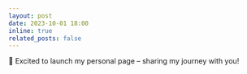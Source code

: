 ```yaml
---
layout: post
date: 2023-10-01 18:00
inline: true
related_posts: false
---
```


🚀 Excited to launch my personal page – sharing my journey with you! 
